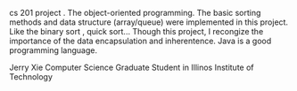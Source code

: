cs 201 project . The object-oriented programming. 
The basic sorting methods and data structure (array/queue) were implemented in this project.
Like the binary sort , quick sort...
Though this project, I recongize the importance of the data encapsulation and inherentence.
Java is a good programming language.



Jerry Xie
Computer Science
Graduate Student in Illinos Institute of Technology 

